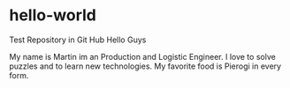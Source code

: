 # hello-world
Test Repository in Git Hub
Hello Guys 

My name is Martin im an Production and Logistic Engineer.
I love to solve puzzles and to learn new technologies.
My favorite food is Pierogi in every form.
